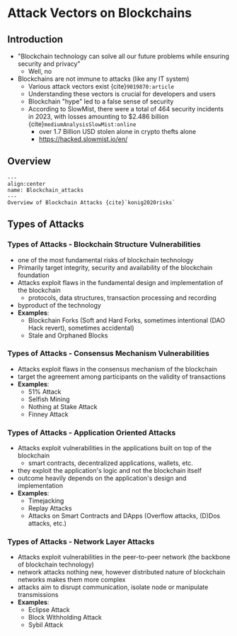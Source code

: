 # Attack Vectors on Blockchains

## Introduction
* "Blockchain technology can solve all our future problems while ensuring security and privacy"
  * Well, no
* Blockchains are not immune to attacks (like any IT system)
  * Various attack vectors exist {cite}`9019870:article`
  * Understanding these vectors is crucial for developers and users
  * Blockchain "hype" led to a false sense of security
  * According to SlowMist, there were a total of 464 security incidents in 2023, with losses amounting to $2.486 billion {cite}`mediumAnalysisSlowMist:online` 
    * over 1.7 Billion USD stolen alone in crypto thefts alone 
    * https://hacked.slowmist.io/en/

## Overview
```{figure} ../_static/images/Blockchain_Attack_Overview.jpg
---
align:center
name: Blockchain_attacks
---
Overview of Blockchain Attacks {cite}`konig2020risks`
```

## Types of Attacks

### Types of Attacks - Blockchain Structure Vulnerabilities
  * one of the most fundamental risks of blockchain technology
  * Primarily target integrity, security and availability of the blockchain foundation
  * Attacks exploit flaws in the fundamental design and implementation of the blockchain
    * protocols, data structures, transaction processing and recording
  * byproduct of the technology
  * **Examples**:
    * Blockchain Forks (Soft and Hard Forks, sometimes intentional (DAO Hack revert), sometimes accidental)
    * Stale and Orphaned Blocks

### Types of Attacks - Consensus Mechanism Vulnerabilities

  * Attacks exploit flaws in the consensus mechanism of the blockchain
  * target the agreement among participants on the validity of transactions
  * **Examples**:
    * 51% Attack
    * Selfish Mining
    * Nothing at Stake Attack
    * Finney Attack

### Types of Attacks - Application Oriented Attacks
  * Attacks exploit vulnerabilities in the applications built on top of the blockchain
    * smart contracts, decentralized applications, wallets, etc.
  * they exploit the application's logic and not the blockchain itself
  * outcome heavily depends on the application's design and implementation
  * **Examples**:
    * Timejacking
    * Replay Attacks
    * Attacks on Smart Contracts and DApps (Overflow attacks, (D)Dos attacks, etc.)

### Types of Attacks - Network Layer Attacks
  * Attacks exploit vulnerabilities in the peer-to-peer network (the backbone of blockchain technology)
  * network attacks nothing new, however distributed nature of blockchain networks makes them more complex
  * attacks aim to disrupt communication, isolate node or manipulate transmissions
  * **Examples**:
    * Eclipse Attack
    * Block Withholding Attack
    * Sybil Attack


